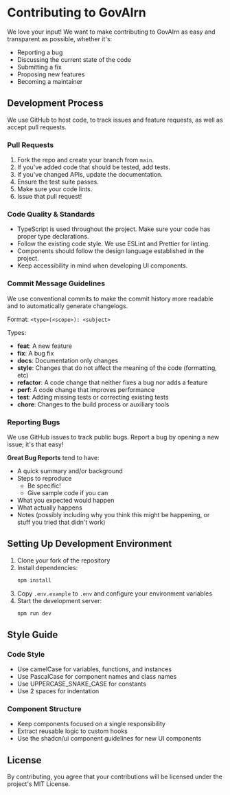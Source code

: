 # Contributing to GovAIrn

We love your input! We want to make contributing to GovAIrn as easy and transparent as possible, whether it's:

- Reporting a bug
- Discussing the current state of the code
- Submitting a fix
- Proposing new features
- Becoming a maintainer

## Development Process

We use GitHub to host code, to track issues and feature requests, as well as accept pull requests.

### Pull Requests

1. Fork the repo and create your branch from `main`.
2. If you've added code that should be tested, add tests.
3. If you've changed APIs, update the documentation.
4. Ensure the test suite passes.
5. Make sure your code lints.
6. Issue that pull request!

### Code Quality & Standards

- TypeScript is used throughout the project. Make sure your code has proper type declarations.
- Follow the existing code style. We use ESLint and Prettier for linting.
- Components should follow the design language established in the project.
- Keep accessibility in mind when developing UI components.

### Commit Message Guidelines

We use conventional commits to make the commit history more readable and to automatically generate changelogs.

Format: `<type>(<scope>): <subject>`

Types:
- **feat**: A new feature
- **fix**: A bug fix
- **docs**: Documentation only changes
- **style**: Changes that do not affect the meaning of the code (formatting, etc)
- **refactor**: A code change that neither fixes a bug nor adds a feature
- **perf**: A code change that improves performance
- **test**: Adding missing tests or correcting existing tests
- **chore**: Changes to the build process or auxiliary tools

### Reporting Bugs

We use GitHub issues to track public bugs. Report a bug by opening a new issue; it's that easy!

**Great Bug Reports** tend to have:

- A quick summary and/or background
- Steps to reproduce
  - Be specific!
  - Give sample code if you can
- What you expected would happen
- What actually happens
- Notes (possibly including why you think this might be happening, or stuff you tried that didn't work)

## Setting Up Development Environment

1. Clone your fork of the repository
2. Install dependencies:
   ```bash
   npm install
   ```
3. Copy `.env.example` to `.env` and configure your environment variables
4. Start the development server:
   ```bash
   npm run dev
   ```

## Style Guide

### Code Style

- Use camelCase for variables, functions, and instances
- Use PascalCase for component names and class names
- Use UPPERCASE_SNAKE_CASE for constants
- Use 2 spaces for indentation

### Component Structure

- Keep components focused on a single responsibility
- Extract reusable logic to custom hooks
- Use the shadcn/ui component guidelines for new UI components

## License

By contributing, you agree that your contributions will be licensed under the project's MIT License. 